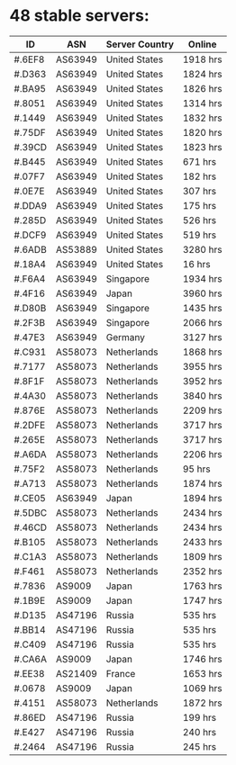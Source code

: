 # 48 stable servers:

| ID | ASN | Server Country | Online |
| ------ | ------ | ------ | ------ |
| #.6EF8 | AS63949 | United States | 1918 hrs |
| #.D363 | AS63949 | United States | 1824 hrs |
| #.BA95 | AS63949 | United States | 1826 hrs |
| #.8051 | AS63949 | United States | 1314 hrs |
| #.1449 | AS63949 | United States | 1832 hrs |
| #.75DF | AS63949 | United States | 1820 hrs |
| #.39CD | AS63949 | United States | 1823 hrs |
| #.B445 | AS63949 | United States | 671 hrs |
| #.07F7 | AS63949 | United States | 182 hrs |
| #.0E7E | AS63949 | United States | 307 hrs |
| #.DDA9 | AS63949 | United States | 175 hrs |
| #.285D | AS63949 | United States | 526 hrs |
| #.DCF9 | AS63949 | United States | 519 hrs |
| #.6ADB | AS53889 | United States | 3280 hrs |
| #.18A4 | AS63949 | United States | 16 hrs |
| #.F6A4 | AS63949 | Singapore | 1934 hrs |
| #.4F16 | AS63949 | Japan | 3960 hrs |
| #.D80B | AS63949 | Singapore | 1435 hrs |
| #.2F3B | AS63949 | Singapore | 2066 hrs |
| #.47E3 | AS63949 | Germany | 3127 hrs |
| #.C931 | AS58073 | Netherlands | 1868 hrs |
| #.7177 | AS58073 | Netherlands | 3955 hrs |
| #.8F1F | AS58073 | Netherlands | 3952 hrs |
| #.4A30 | AS58073 | Netherlands | 3840 hrs |
| #.876E | AS58073 | Netherlands | 2209 hrs |
| #.2DFE | AS58073 | Netherlands | 3717 hrs |
| #.265E | AS58073 | Netherlands | 3717 hrs |
| #.A6DA | AS58073 | Netherlands | 2206 hrs |
| #.75F2 | AS58073 | Netherlands | 95 hrs |
| #.A713 | AS58073 | Netherlands | 1874 hrs |
| #.CE05 | AS63949 | Japan | 1894 hrs |
| #.5DBC | AS58073 | Netherlands | 2434 hrs |
| #.46CD | AS58073 | Netherlands | 2434 hrs |
| #.B105 | AS58073 | Netherlands | 2433 hrs |
| #.C1A3 | AS58073 | Netherlands | 1809 hrs |
| #.F461 | AS58073 | Netherlands | 2352 hrs |
| #.7836 | AS9009 | Japan | 1763 hrs |
| #.1B9E | AS9009 | Japan | 1747 hrs |
| #.D135 | AS47196 | Russia | 535 hrs |
| #.BB14 | AS47196 | Russia | 535 hrs |
| #.C409 | AS47196 | Russia | 535 hrs |
| #.CA6A | AS9009 | Japan | 1746 hrs |
| #.EE38 | AS21409 | France | 1653 hrs |
| #.0678 | AS9009 | Japan | 1069 hrs |
| #.4151 | AS58073 | Netherlands | 1872 hrs |
| #.86ED | AS47196 | Russia | 199 hrs |
| #.E427 | AS47196 | Russia | 240 hrs |
| #.2464 | AS47196 | Russia | 245 hrs |

